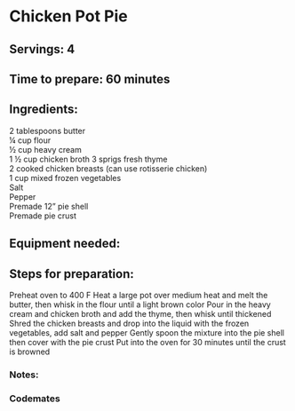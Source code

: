 # Chicken Pot Pie

## Servings: 4

## Time to prepare: 60 minutes

## Ingredients:
2 tablespoons butter  
¼ cup flour  
½ cup heavy cream  
1 ½ cup chicken broth 
3 sprigs fresh thyme  
2 cooked chicken breasts (can use rotisserie chicken)  
1 cup mixed frozen vegetables  
Salt  
Pepper  
Premade 12” pie shell  
Premade pie crust  


## Equipment needed:


## Steps for preparation:
Preheat oven to 400 F
Heat a large pot over medium heat and melt the butter, then whisk in the flour until a light brown color
Pour in the heavy cream and chicken broth and add the thyme, then whisk until thickened
Shred the chicken breasts and drop into the liquid with the frozen vegetables, add salt and pepper
Gently spoon the mixture into the pie shell then cover with the pie crust
Put into the oven for 30 minutes until the crust is browned


### Notes:



### Codemates #
